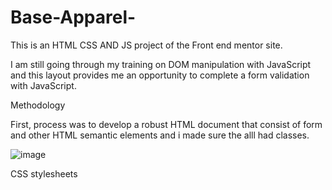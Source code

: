 # Base-Apparel-

This is an HTML CSS AND JS project of the Front end mentor site. 

I am still going through my training on DOM manipulation with JavaScript and this layout provides me an opportunity to complete a form validation with JavaScript. 

Methodology

First, process was to develop a robust HTML document that consist of form and other HTML semantic elements and i made sure the alll had classes.

![image](https://user-images.githubusercontent.com/95531716/162023804-26d634dd-b5eb-44a2-ab5d-b70007a0db90.png)


CSS stylesheets

